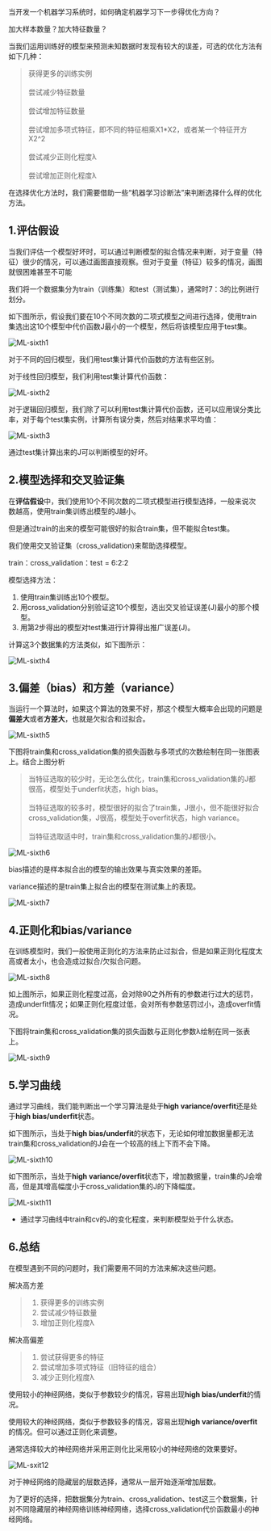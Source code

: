 当开发一个机器学习系统时，如何确定机器学习下一步得优化方向？

加大样本数量？加大特征数量？

当我们运用训练好的模型来预测未知数据时发现有较大的误差，可选的优化方法有如下几种：
> 获得更多的训练实例<br>
> <br>
> 尝试减少特征数量<br>
> <br>
> 尝试增加特征数量<br>
> <br>
> 尝试增加多项式特征，即不同的特征相乘X1\*X2，或者某一个特征开方X2^2<br>
> <br>
> 尝试减少正则化程度λ<br>
> <br>
> 尝试增加正则化程度λ<br>

在选择优化方法时，我们需要借助一些“机器学习诊断法”来判断选择什么样的优化方法。

## 1.评估假设
当我们评估一个模型好坏时，可以通过判断模型的拟合情况来判断，对于变量（特征）很少的情况，可以通过画图直接观察。但对于变量（特征）较多的情况，画图就很困难甚至不可能

我们将一个数据集分为train（训练集）和test（测试集），通常时7：3的比例进行划分。

如下图所示，假设我们要在10个不同次数的二项式模型之间进行选择，使用train集选出这10个模型中代价函数J最小的一个模型，然后将该模型应用于test集。

![ML-sixth1](https://github.com/yiyading/NLP-and-ML/blob/master/img_ML/ML-sixth1.png)

对于不同的回归模型，我们用test集计算代价函数的方法有些区别。

对于线性回归模型，我们利用test集计算代价函数：

![ML-sixth2](https://github.com/yiyading/NLP-and-ML/blob/master/img_ML/ML-sixth2.png)

对于逻辑回归模型，我们除了可以利用test集计算代价函数，还可以应用误分类比率，对于每个test集实例，计算所有误分类，然后对结果求平均值：

![ML-sixth3](https://github.com/yiyading/NLP-and-ML/blob/master/img_ML/ML-sixth3.png)

通过test集计算出来的J可以判断模型的好坏。

## 2.模型选择和交叉验证集
在**评估假设**中，我们使用10个不同次数的二项式模型进行模型选择，一般来说次数越高，使用train集训练出模型的J越小。

但是通过train的出来的模型可能很好的拟合train集，但不能拟合test集。

我们使用交叉验证集（cross_validation)来帮助选择模型。

train：cross_validation：test = 6:2:2

模型选择方法：
1. 使用train集训练出10个模型。
2. 用cross_validation分别验证这10个模型，选出交叉验证误差(J)最小的那个模型。
3. 用第2步得出的模型对test集进行计算得出推广误差(J)。

计算这3个数据集的方法类似，如下图所示：

![ML-sixth4](https://github.com/yiyading/NLP-and-ML/blob/master/img_ML/ML-sixth4.png)

## 3.偏差（bias）和方差（variance）
当运行一个算法时，如果这个算法的效果不好，那这个模型大概率会出现的问题是**偏差大**或者**方差大**，也就是欠拟合和过拟合。

![ML-sixth5](https://github.com/yiyading/NLP-and-ML/blob/master/img_ML/ML-sixth5.png)

下图将train集和cross_validation集的损失函数与多项式的次数绘制在同一张图表上。结合上图分析
> 当特征选取的较少时，无论怎么优化，train集和cross_validation集的J都很高，模型处于underfit状态，high bias。<br>
> <br>
> 当特征选取的较多时，模型很好的拟合了train集，J很小，但不能很好拟合cross_validation集，J很高，模型处于overfit状态，high variance。<br>
> <br>
> 当特征选取适中时，train集和cross_validation集的J都很小。

![ML-sixth6](https://github.com/yiyading/NLP-and-ML/blob/master/img_ML/ML-sixth6.png)

bias描述的是样本拟合出的模型的输出效果与真实效果的差距。

variance描述的是train集上拟合出的模型在测试集上的表现。

![ML-sixth7](https://github.com/yiyading/NLP-and-ML/blob/master/img_ML/ML-sixth7.png)

## 4.正则化和bias/variance
在训练模型时，我们一般使用正则化的方法来防止过拟合，但是如果正则化程度太高或者太小，也会造成过拟合/欠拟合问题。

![ML-sixth8](https://github.com/yiyading/NLP-and-ML/blob/master/img_ML/ML-sixth8.png)

如上图所示，如果正则化程度过高，会对除θ0之外所有的参数进行过大的惩罚，造成underfit情况；如果正则化程度过低，会对所有参数惩罚过小，造成overfit情况。

下图将train集和cross_validation集的损失函数与正则化参数λ绘制在同一张表上。

![ML-sixth9](https://github.com/yiyading/NLP-and-ML/blob/master/img_ML/ML-sixth9.png)

## 5.学习曲线
通过学习曲线，我们能判断出一个学习算法是处于**high variance/overfit**还是处于**high bias/underfit**状态。

如下图所示，当处于**high bias/underfit**的状态下，无论如何增加数据量都无法train集和cross_validation的J会在一个较高的线上下而不会下降。

![ML-sixth10](https://github.com/yiyading/NLP-and-ML/blob/master/img_ML/ML-sixth10.png)

如下图所示，当处于**high variance/overfit**状态下，增加数据量，train集的J会增高，但是其增高幅度小于cross_validation集的J的下降幅度。

![ML-sixth11](https://github.com/yiyading/NLP-and-ML/blob/master/img_ML/ML-sixth11.png)

* 通过学习曲线中train和cv的J的变化程度，来判断模型处于什么状态。

## 6.总结
在模型遇到不同的问题时，我们需要用不同的方法来解决这些问题。

解决高方差
> 1. 获得更多的训练实例
> 2. 尝试减少特征数量
> 3. 增加正则化程度λ

解决高偏差
> 1. 尝试获得更多的特征
> 2. 尝试增加多项式特征（旧特征的组合）
> 3. 减少正则化程度λ

使用较小的神经网络，类似于参数较少的情况，容易出现**high bias/underfit**的情况。

使用较大的神经网络，类似于参数较多的情况，容易出现**high variance/overfit**的情况。但可以通过正则化来调整。

通常选择较大的神经网络并采用正则化比采用较小的神经网络的效果要好。

![ML-sxit12](https://github.com/yiyading/NLP-and-ML/blob/master/img_ML/ML-sixth12.png)

对于神经网络的隐藏层的层数选择，通常从一层开始逐渐增加层数。

为了更好的选择，把数据集分为train、cross_validation、test这三个数据集，针对不同隐藏层的神经网络训练神经网络，选择cross_validation代价函数最小的神经网络。


